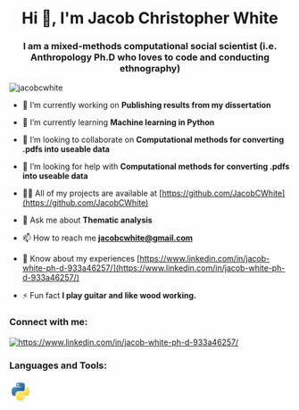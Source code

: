 <h1 align="center">Hi 👋, I'm Jacob Christopher White</h1>
<h3 align="center">I am a mixed-methods computational social scientist (i.e. Anthropology Ph.D who loves to code and conducting ethnography)</h3>

<p align="left"> <img src="https://komarev.com/ghpvc/?username=jacobcwhite&label=Profile%20views&color=0e75b6&style=flat" alt="jacobcwhite" /> </p>

- 🔭 I’m currently working on **Publishing results from my dissertation**

- 🌱 I’m currently learning **Machine learning in Python**

- 👯 I’m looking to collaborate on **Computational methods for converting .pdfs into useable data**

- 🤝 I’m looking for help with **Computational methods for converting .pdfs into useable data**

- 👨‍💻 All of my projects are available at [https://github.com/JacobCWhite](https://github.com/JacobCWhite)

- 💬 Ask me about **Thematic analysis**

- 📫 How to reach me **jacobcwhite@gmail.com**

- 📄 Know about my experiences [https://www.linkedin.com/in/jacob-white-ph-d-933a46257/](https://www.linkedin.com/in/jacob-white-ph-d-933a46257/)

- ⚡ Fun fact **I play guitar and like wood working.**

<h3 align="left">Connect with me:</h3>
<p align="left">
<a href="https://linkedin.com/in/https://www.linkedin.com/in/jacob-white-ph-d-933a46257/" target="blank"><img align="center" src="https://raw.githubusercontent.com/rahuldkjain/github-profile-readme-generator/master/src/images/icons/Social/linked-in-alt.svg" alt="https://www.linkedin.com/in/jacob-white-ph-d-933a46257/" height="30" width="40" /></a>
</p>

<h3 align="left">Languages and Tools:</h3>
<p align="left"> <a href="https://www.python.org" target="_blank" rel="noreferrer"> <img src="https://raw.githubusercontent.com/devicons/devicon/master/icons/python/python-original.svg" alt="python" width="40" height="40"/> </a> </p>
